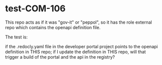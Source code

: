 # test-COM-106

This repo acts as if it was "gov-it" or "peppol", so it has the role external repo which contains the openapi definition file.

The test is:

if the .redocly.yaml file in the developer portal project points to the openapi definition in THIS repo; if I update the definition in THIS repo, will that trigger a build of the portal and the api in the registry?

